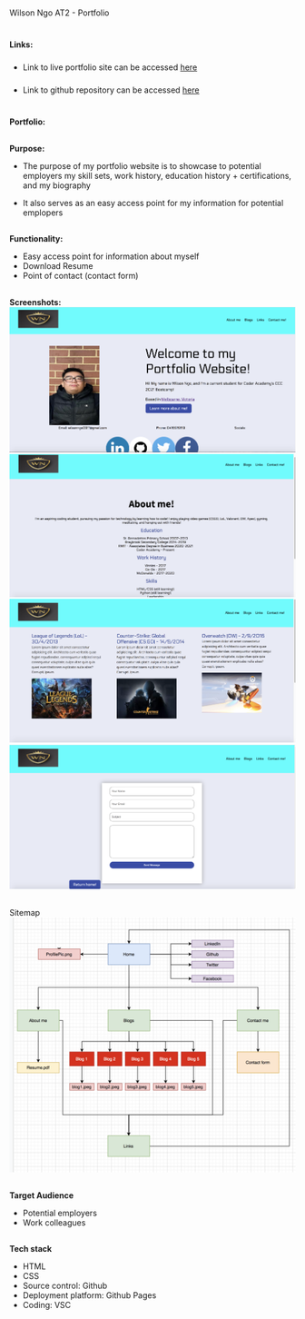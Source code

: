#
Wilson Ngo AT2 - Portfolio

#
**Links:**

###
* Link to live portfolio site can be accessed [here](https://wilsonlengo.github.io/src/index.html#)

###
* Link to github repository can be accessed [here](https://github.com/wilsonlengo/wilsonlengo.github.io)


#
**Portfolio:**

##
**Purpose:**
* The purpose of my portfolio website is to showcase to potential employers my skill sets, work history, education history + certifications, and my biography

* It also serves as an easy access point for my information for potential emplopers

##
**Functionality:**
* Easy access point for information about myself
* Download Resume
* Point of contact (contact form)

##
**Screenshots:**
![homepage](docs/homepage.png)
![aboutme](docs/aboutmepage.png)
![blogs](docs/blogposts.png)
![contactme](docs/contactform.png)

##
Sitemap
![sitemap](docs/sitemap.png)


##
**Target Audience**
* Potential employers
* Work colleagues


##
**Tech stack**
* HTML
* CSS
* Source control: Github
* Deployment platform: Github Pages
* Coding: VSC



